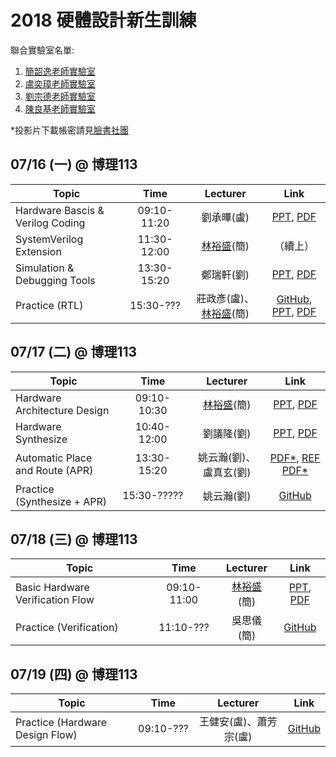 # 2018 硬體設計新生訓練
聯合實驗室名單:
1. [簡韶逸老師實驗室](http://media.ee.ntu.edu.tw/)
1. [盧奕璋老師實驗室](http://async.ee.ntu.edu.tw/)
1. [劉宗德老師實驗室](http://www.ee.ntu.edu.tw/profile?id=1020909#)
1. [陳良基老師實驗室](http://video.ee.ntu.edu.tw/)

*投影片下載帳密請見[臉書社團](https://www.facebook.com/groups/962813393893009/permalink/967054023468946/)

## 07/16 (一) @ 博理113
|Topic|Time|Lecturer|Link|
|---|:---:|:---:|:---:|
|Hardware Bascis & Verilog Coding|09:10-11:20|劉承曄(盧)|[PPT](http://media.ee.ntu.edu.tw/crash_course/2018/vlsi/verilog_and_sv.pptx), [PDF](http://media.ee.ntu.edu.tw/crash_course/2018/vlsi/verilog_and_sv.pdf)|
|SystemVerilog Extension|11:30-12:00|[林裕盛](https://johnjohnlin.github.io/)(簡)|（續上）|
|Simulation & Debugging Tools|13:30-15:20|鄭瑞軒(劉)|[PPT](http://media.ee.ntu.edu.tw/crash_course/2018/vlsi/simulation_and_debug.pptx), [PDF](http://media.ee.ntu.edu.tw/crash_course/2018/vlsi/simulation_and_debug.pdf)|
|Practice (RTL)|15:30-???|莊政彥(盧)、[林裕盛](https://johnjohnlin.github.io/)(簡)|[GitHub](https://github.com/mediaic/VLSI_Lab1), [PPT](http://media.ee.ntu.edu.tw/crash_course/2018/vlsi/Lab1.pptx), [PDF](http://media.ee.ntu.edu.tw/crash_course/2018/vlsi/Lab1.pdf)|

## 07/17 (二) @ 博理113
|Topic|Time|Lecturer|Link|
|---|:---:|:---:|:---:|
|Hardware Architecture Design|09:10-10:30|[林裕盛](https://johnjohnlin.github.io/)(簡)|[PPT](http://media.ee.ntu.edu.tw/crash_course/2018/vlsi/hardware_architecture_design.pptx), [PDF](http://media.ee.ntu.edu.tw/crash_course/2018/vlsi/hardware_architecture_design.pdf)|
|Hardware Synthesize|10:40-12:00|劉議隆(劉)|[PPT](http://media.ee.ntu.edu.tw/crash_course/2018/vlsi/VLSI-Crash-Course-Synthesis.pptx), [PDF](http://media.ee.ntu.edu.tw/crash_course/2018/vlsi/VLSI-Crash-Course-Synthesis.pdf)|
|Automatic Place and Route (APR)|13:30-15:20|姚云瀚(劉)、盧真玄(劉)|[PDF*](http://media.ee.ntu.edu.tw/crash_course/2018/vlsi/secret/APR.pdf), [REF PDF*](http://media.ee.ntu.edu.tw/crash_course/2018/vlsi/secret/CIC_edi.pdf)|
|Practice (Synthesize + APR)|15:30-?????|姚云瀚(劉)|[GitHub](https://github.com/mediaic/VLSI_Lab1)|

## 07/18 (三) @ 博理113
|Topic|Time|Lecturer|Link|
|---|:---:|:---:|:---:|
|Basic Hardware Verification Flow|09:10-11:00|[林裕盛](https://johnjohnlin.github.io/)(簡)|[PPT](http://media.ee.ntu.edu.tw/crash_course/2018/vlsi/basic_hardware_verification_flow.pptx), [PDF](http://media.ee.ntu.edu.tw/crash_course/2018/vlsi/basic_hardware_verification_flow.pdf)|
|Practice (Verification)|11:10-???|吳思儀(簡)|[GitHub](https://github.com/mediaic/VLSI_Lab2)|

## 07/19 (四) @ 博理113
|Topic|Time|Lecturer|Link|
|---|:---:|:---:|:---:|
|Practice (Hardware Design Flow)|09:10-???|王健安(盧)、蕭芳宗(盧)|[GitHub](https://github.com/mediaic/VLSI_Lab2)|
